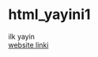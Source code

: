# html_yayini1
ilk yayin
<br>
<a href ="https://aysegul22d.github.io/html_yayini1/" target="_blank">website linki</a>
